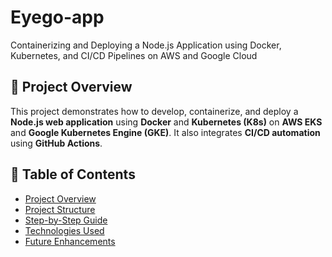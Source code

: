 # Eyego-app
Containerizing and Deploying a Node.js Application using Docker, Kubernetes, and CI/CD Pipelines on AWS and Google Cloud
## 📌 Project Overview
This project demonstrates how to develop, containerize, and deploy a **Node.js web application** using **Docker** and **Kubernetes (K8s)** on **AWS EKS** and **Google Kubernetes Engine (GKE)**. It also integrates **CI/CD automation** using **GitHub Actions**.
## 📂 Table of Contents
- [Project Overview](#project-overview)
- [Project Structure](#project-structure)
- [Step-by-Step Guide](#step-by-step-guide)
- [Technologies Used](#technologies-used)
- [Future Enhancements](#future-enhancements)
